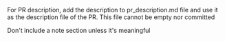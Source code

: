 For PR description, add the description to pr_description.md file and use it as the description file of the PR. This file cannot be empty nor committed

Don't include a note section unless it's meaningful
